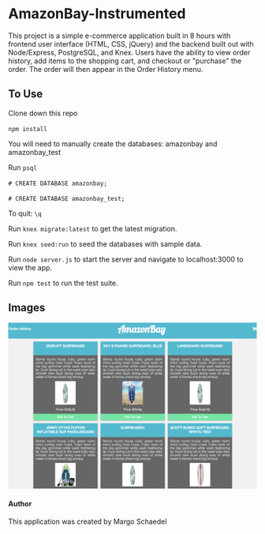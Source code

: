 # AmazonBay-Instrumented

This project is a simple e-commerce application built in 8 hours with frontend user interface (HTML, CSS, jQuery) and the backend built out with Node/Express, PostgreSQL, and Knex. Users have the ability to view order history, add items to the shopping cart, and checkout or "purchase" the order.  The order will then appear in the Order History menu.

## To Use

Clone down this repo

`npm install`

You will need to manually create the databases: amazonbay and amazonbay_test

Run `psql`

`# CREATE DATABASE amazonbay;`

`# CREATE DATABASE amazonbay_test;`

To quit: `\q`

Run `knex migrate:latest` to get the latest migration.

Run `knex seed:run` to seed the databases with sample data.

Run `node server.js` to start the server and navigate to localhost:3000 to view the app.

Run `npm test` to run the test suite.

## Images
![Landing Page](landing-page.png)

#### Author

This application was created by Margo Schaedel

